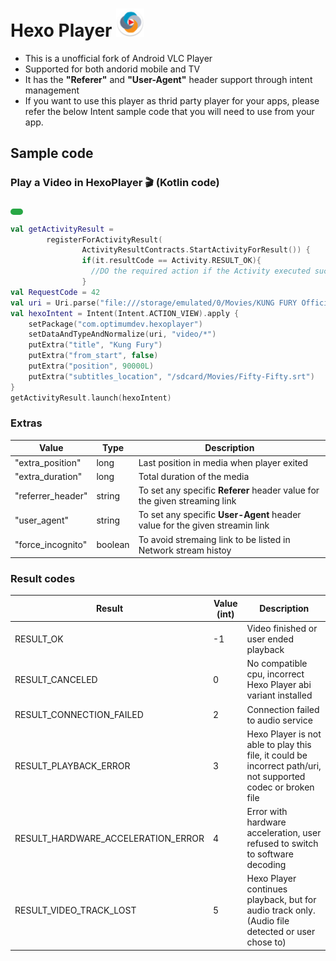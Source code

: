 # Hexo Player <img src="ic_launcher_new_round.webp" width="45" height="45"/>
- This is a unofficial fork of Android VLC Player
- Supported for both andorid mobile and TV
- It has the **"Referer"** and **"User-Agent"** header support through intent management
- If you want to use this player as thrid party player for your apps, please refer the below Intent sample code that you will need to use from your app.

## Sample code

### Play a Video in HexoPlayer 🎬  (Kotlin code)

<!-- Copy Button -->
<button onclick="copyCode()" style="padding: 5px 10px; font-size: 14px; border: none; background: #28a745; color: white; border-radius: 5px; cursor: pointer;"></button>

```kotlin
val getActivityResult =  
        registerForActivityResult(  
                ActivityResultContracts.StartActivityForResult()) {  
                if(it.resultCode == Activity.RESULT_OK){  
                  //DO the required action if the Activity executed successfully  
                }  
val RequestCode = 42  
val uri = Uri.parse("file:///storage/emulated/0/Movies/KUNG FURY Official Movie.mp4")  
val hexoIntent = Intent(Intent.ACTION_VIEW).apply {  
    setPackage("com.optimumdev.hexoplayer")  
    setDataAndTypeAndNormalize(uri, "video/*")  
    putExtra("title", "Kung Fury")  
    putExtra("from_start", false)  
    putExtra("position", 90000L)  
    putExtra("subtitles_location", "/sdcard/Movies/Fifty-Fifty.srt")  
}  
getActivityResult.launch(hexoIntent)  
```

### Extras
| Value | Type | Description
| --- | --- | --- |
| "extra_position" | long | Last position in media when player exited
| "extra_duration" | long | Total duration of the media
| "referrer_header" | string | To set any specific **Referer** header value for the given streaming link
| "user_agent" | string |To set any specific **User-Agent** header value for the given streamin link
| "force_incognito" | boolean | To avoid stremaing link to be listed in Network stream histoy

### Result codes

| Result | Value (int) | Description |
| --- | --- | --- |
| RESULT_OK | -1 	| Video finished or user ended playback
| RESULT_CANCELED | 0 | No compatible cpu, incorrect Hexo Player abi variant installed
| RESULT_CONNECTION_FAILED | 2 | Connection failed to audio service
| RESULT_PLAYBACK_ERROR | 3 | Hexo Player is not able to play this file, it could be incorrect path/uri, not supported codec or broken file
| RESULT_HARDWARE_ACCELERATION_ERROR | 4 | Error with hardware acceleration, user refused to switch to software decoding
| RESULT_VIDEO_TRACK_LOST | 5 | Hexo Player continues playback, but for audio track only. (Audio file detected or user chose to)
